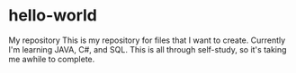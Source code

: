 # hello-world
My repository
This is my repository for files that I want to create.  Currently I'm learning JAVA, C#, and SQL.  This is all through self-study, so it's taking me awhile to complete.
